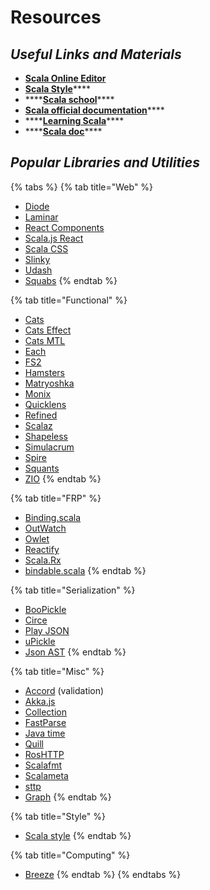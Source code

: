 # Resources

## _Useful Links and Materials_

* [**Scala Online Editor**](https://scalafiddle.io/)
* [**Scala Style**](http://docs.scala-lang.org/style/)\*\*\*\*
* \*\*\*\*[**Scala school**](http://twitter.github.io/scala_school/)\*\*\*\*
* [**Scala official documentation**](https://docs.scala-lang.org/)\*\*\*\*
* \*\*\*\*[**Learning Scala**](http://matt.might.net/articles/learning-scala-in-small-bites/)\*\*\*\*
* \*\*\*\*[**Scala doc**](https://docs.scala-lang.org/)\*\*\*\*

## _Popular Libraries and Utilities_

{% tabs %}
{% tab title="Web" %}
* [Diode](https://diode.suzaku.io/)
* [Laminar](https://github.com/raquo/Laminar)
* [React Components](https://github.com/chandu0101/scalajs-react-components)
* [Scala.js React](https://github.com/japgolly/scalajs-react)
* [Scala CSS](https://japgolly.github.io/scalacss/book/)
* [Slinky](https://slinky.dev/)
* [Udash](https://udash.io/)
* [Squabs](https://github.com/paypal/squbs)
{% endtab %}

{% tab title="Functional" %}
* [Cats](https://typelevel.org/cats/)
* [Cats Effect](https://github.com/typelevel/cats-effect)
* [Cats MTL](https://github.com/typelevel/cats-mtl)
* [Each](https://github.com/ThoughtWorksInc/each)
* [FS2](https://github.com/typelevel/fs2)
* [Hamsters](https://github.com/scala-hamsters/hamsters)
* [Matryoshka](https://github.com/precog/matryoshka)
* [Monix](https://monix.io/)
* [Quicklens](https://github.com/softwaremill/quicklens)
* [Refined](https://github.com/fthomas/refined)
* [Scalaz](https://github.com/scalaz/scalaz)
* [Shapeless](https://github.com/milessabin/shapeless)
* [Simulacrum](https://github.com/typelevel/simulacrum)
* [Spire](https://github.com/typelevel/spire)
* [Squants](http://www.squants.com/)
* [ZIO](https://zio.dev/)
{% endtab %}

{% tab title="FRP" %}
* [Binding.scala](https://github.com/ThoughtWorksInc/Binding.scala)
* [OutWatch](https://outwatch.github.io/?lang=scala)
* [Owlet](https://oyanglul.us/owlet/)
* [Reactify](https://github.com/outr/reactify)
* [Scala.Rx](https://github.com/lihaoyi/scala.rx)
* [bindable.scala](https://github.com/ThoughtWorksInc/bindable.scala)
{% endtab %}

{% tab title="Serialization" %}
* [BooPickle](https://boopickle.suzaku.io/)
* [Circe](https://circe.github.io/circe/)
* [Play JSON](https://github.com/julienrf/play-json-derived-codecs)
* [uPickle](https://github.com/lihaoyi/upickle)
* [Json AST](https://json4s.org/)
{% endtab %}

{% tab title="Misc" %}
* [Accord](http://wix.github.io/accord/) \(validation\)
* [Akka.js](https://github.com/akka-js/akka.js)
* [Collection](https://github.com/scala/collection-strawman)
* [FastParse](http://www.lihaoyi.com/fastparse/)
* [Java time](https://github.com/scala-js/scala-js-java-time)
* [Quill](https://getquill.io/)
* [RosHTTP](https://github.com/hmil/RosHTTP/blob/master/README.md)
* [Scalafmt](https://scalameta.org/scalafmt/)
* [Scalameta](https://scalameta.org/)
* [sttp](https://sttp.softwaremill.com/en/latest/)
* [Graph](http://www.scala-graph.org/)
{% endtab %}

{% tab title="Style" %}
* [Scala style](http://www.scalastyle.org/maven.html)
{% endtab %}

{% tab title="Computing" %}
* [Breeze](https://github.com/scalanlp/breeze)
{% endtab %}
{% endtabs %}

